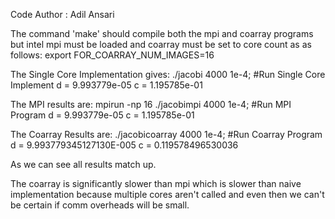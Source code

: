 Code Author : Adil Ansari

The command 'make' should compile both the mpi and coarray
programs but intel mpi must be loaded and coarray must be 
set to core count as as follows:
export FOR_COARRAY_NUM_IMAGES=16

The Single Core Implementation gives:
./jacobi 4000 1e-4; #Run Single Core Implement
d = 9.993779e-05        c = 1.195785e-01

The MPI results are:
mpirun -np 16 ./jacobimpi 4000 1e-4; #Run MPI Program
d = 9.993779e-05        c = 1.195785e-01

The Coarray Results are:
./jacobicoarray 4000 1e-4; #Run Coarray Program
 d =   9.993779345127130E-005   c =   0.119578496530036

As we can see all results match up.

The coarray is significantly slower than mpi which is slower
than naive implementation because multiple cores aren't called
and even then we can't be certain if comm overheads will be 
small.
